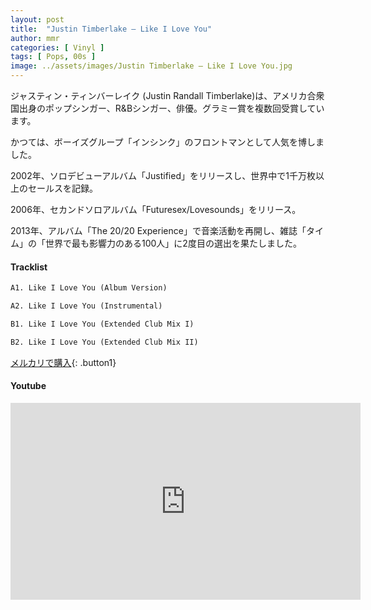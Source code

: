 ```yaml
---
layout: post
title:  "Justin Timberlake – Like I Love You"
author: mmr
categories: [ Vinyl ]
tags: [ Pops, 00s ]
image: ../assets/images/Justin Timberlake – Like I Love You.jpg
---
```


ジャスティン・ティンバーレイク (Justin Randall Timberlake)は、アメリカ合衆国出身のポップシンガー、R&Bシンガー、俳優。グラミー賞を複数回受賞しています。

かつては、ボーイズグループ「インシンク」のフロントマンとして人気を博しました。

2002年、ソロデビューアルバム「Justified」をリリースし、世界中で1千万枚以上のセールスを記録。

2006年、セカンドソロアルバム「Futuresex/Lovesounds」をリリース。

2013年、アルバム「The 20/20 Experience」で音楽活動を再開し、雑誌「タイム」の「世界で最も影響力のある100人」に2度目の選出を果たしました。

#### Tracklist
```md
A1. Like I Love You (Album Version)

A2. Like I Love You (Instrumental)

B1. Like I Love You (Extended Club Mix I)

B2. Like I Love You (Extended Club Mix II)
```

[メルカリで購入](https://jp.mercari.com/item/m72848446961?afid=6142608987){: .button1}

#### Youtube
<iframe width="560" height="315" src="https://www.youtube.com/embed/8NUj0B1IoiM?si=m25YnUvOMt-ZEi7N" title="YouTube video player" frameborder="0" allow="accelerometer; autoplay; clipboard-write; encrypted-media; gyroscope; picture-in-picture; web-share" referrerpolicy="strict-origin-when-cross-origin" allowfullscreen></iframe>
